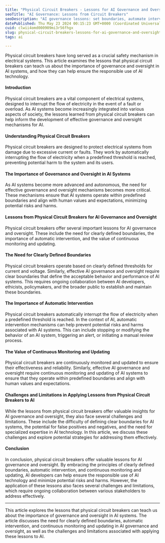```yaml
---
title: "Physical Circuit Breakers - Lessons for AI Governance and Oversight"
seoTitle: "AI Governance: Lessons from Circuit Breakers"
seoDescription: "AI governance lessons: set boundaries, automate interventions, and continuously monitor for responsible use"
datePublished: Thu May 23 2024 00:15:23 GMT+0000 (Coordinated Universal Time)
cuid: clwii4omd000909mi3r56fhgx
slug: physical-circuit-breakers-lessons-for-ai-governance-and-oversight
tags: ai

---
```


Physical circuit breakers have long served as a crucial safety mechanism in electrical systems. This article examines the lessons that physical circuit breakers can teach us about the importance of governance and oversight in AI systems, and how they can help ensure the responsible use of AI technology.

#### Introduction

Physical circuit breakers are a vital component of electrical systems, designed to interrupt the flow of electricity in the event of a fault or overload. As AI systems become increasingly integrated into various aspects of society, the lessons learned from physical circuit breakers can help inform the development of effective governance and oversight mechanisms for AI.

#### Understanding Physical Circuit Breakers

Physical circuit breakers are designed to protect electrical systems from damage due to excessive current or faults. They work by automatically interrupting the flow of electricity when a predefined threshold is reached, preventing potential harm to the system and its users.

#### The Importance of Governance and Oversight in AI Systems

As AI systems become more advanced and autonomous, the need for effective governance and oversight mechanisms becomes more critical. These mechanisms ensure that AI systems operate within predefined boundaries and align with human values and expectations, minimizing potential risks and harms.

#### Lessons from Physical Circuit Breakers for AI Governance and Oversight

Physical circuit breakers offer several important lessons for AI governance and oversight. These include the need for clearly defined boundaries, the importance of automatic intervention, and the value of continuous monitoring and updating.

#### The Need for Clearly Defined Boundaries

Physical circuit breakers operate based on clearly defined thresholds for current and voltage. Similarly, effective AI governance and oversight require clear boundaries that define the acceptable behavior and performance of AI systems. This requires ongoing collaboration between AI developers, ethicists, policymakers, and the broader public to establish and maintain these boundaries.

#### The Importance of Automatic Intervention

Physical circuit breakers automatically interrupt the flow of electricity when a predefined threshold is reached. In the context of AI, automatic intervention mechanisms can help prevent potential risks and harms associated with AI systems. This can include stopping or modifying the behavior of an AI system, triggering an alert, or initiating a manual review process.

#### The Value of Continuous Monitoring and Updating

Physical circuit breakers are continuously monitored and updated to ensure their effectiveness and reliability. Similarly, effective AI governance and oversight require continuous monitoring and updating of AI systems to ensure that they operate within predefined boundaries and align with human values and expectations.

#### Challenges and Limitations in Applying Lessons from Physical Circuit Breakers to AI

While the lessons from physical circuit breakers offer valuable insights for AI governance and oversight, they also face several challenges and limitations. These include the difficulty of defining clear boundaries for AI systems, the potential for false positives and negatives, and the need for specialized expertise in AI technology. In this article, we discuss these challenges and explore potential strategies for addressing them effectively.

#### Conclusion

In conclusion, physical circuit breakers offer valuable lessons for AI governance and oversight. By embracing the principles of clearly defined boundaries, automatic intervention, and continuous monitoring and updating, AI developers can help ensure the responsible use of AI technology and minimize potential risks and harms. However, the application of these lessons also faces several challenges and limitations, which require ongoing collaboration between various stakeholders to address effectively.

---

This article explores the lessons that physical circuit breakers can teach us about the importance of governance and oversight in AI systems. The article discusses the need for clearly defined boundaries, automatic intervention, and continuous monitoring and updating in AI governance and oversight, as well as the challenges and limitations associated with applying these lessons to AI.